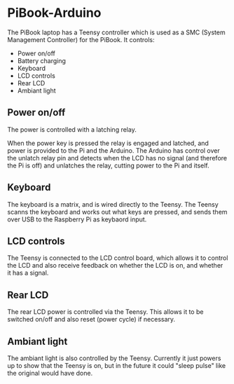 # PiBook-Arduino

The PiBook laptop has a Teensy controller which is used as a SMC (System Management Controller) for the PiBook. It controls:
- Power on/off
- Battery charging
- Keyboard
- LCD controls
- Rear LCD
- Ambiant light

## Power on/off
The power is controlled with a latching relay.

When the power key is pressed the relay is engaged and latched, and power is provided to the Pi and the Arduino. The Arduino has control over the unlatch relay pin and detects when the LCD has no signal (and therefore the Pi is off) and unlatches the relay, cutting power to the Pi and itself.

## Keyboard
The keyboard is a matrix, and is wired directly to the Teensy. The Teensy scanns the keyboard and works out what keys are pressed, and sends them over USB to the Raspberry Pi as keybaord input.

## LCD controls
The Teensy is connected to the LCD control board, which allows it to control the LCD and also receive feedback on whether the LCD is on, and whether it has a signal.

## Rear LCD
The rear LCD power is controlled via the Teensy. This allows it to be switched on/off and also reset (power cycle) if necessary.

## Ambiant light
The ambiant light is also controlled by the Teensy. Currently it just powers up to show that the Teensy is on, but in the future it could "sleep pulse" like the original would have done.
